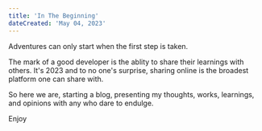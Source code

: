 ```yaml
---
title: 'In The Beginning'
dateCreated: 'May 04, 2023'
---
```


Adventures can only start when the first step is taken.

The mark of a good developer is the ablity to share their learnings with others. It's 2023 and to no one's surprise, sharing online is the broadest platform one can share with.

So here we are, starting a blog, presenting my thoughts, works, learnings, and opinions with any who dare to endulge.

Enjoy
